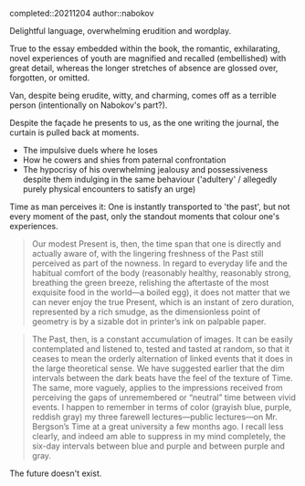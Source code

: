 completed::20211204
author::nabokov

Delightful language, overwhelming erudition and wordplay.

True to the essay embedded within the book, the romantic, exhilarating, novel experiences of youth are magnified and recalled (embellished) with great detail, whereas the longer stretches of absence are glossed over, forgotten, or omitted.

Van, despite being erudite, witty, and charming, comes off as a terrible person (intentionally on Nabokov's part?).

Despite the façade he presents to us, as the one writing the journal, the curtain is pulled back at moments.

- The impulsive duels where he loses
- How he cowers and shies from paternal confrontation
- The hypocrisy of his overwhelming jealousy and possessiveness despite them indulging in the same behaviour ('adultery' / allegedly purely physical encounters to satisfy an urge)

Time as man perceives it:
One is instantly transported to 'the past', but not every moment of the past, only the standout moments that colour one's experiences.

> Our modest Present is, then, the time span that one is directly and actually aware of, with the lingering freshness of the Past still perceived as part of the nowness. In regard to everyday life and the habitual comfort of the body (reasonably healthy, reasonably strong, breathing the green breeze, relishing the aftertaste of the most exquisite food in the world—a boiled egg), it does not matter that we can never enjoy the true Present, which is an instant of zero duration, represented by a rich smudge, as the dimensionless point of geometry is by a sizable dot in printer’s ink on palpable paper.

> The Past, then, is a constant accumulation of images. It can be easily contemplated and listened to, tested and tasted at random, so that it ceases to mean the orderly alternation of linked events that it does in the large theoretical sense.
> We have suggested earlier that the dim intervals between the dark beats have the feel of the texture of Time. The same, more vaguely, applies to the impressions received from perceiving the gaps of unremembered or “neutral” time between vivid events. I happen to remember in terms of color (grayish blue, purple, reddish gray) my three farewell lectures—public lectures—on Mr. Bergson’s Time at a great university a few months ago. I recall less clearly, and indeed am able to suppress in my mind completely, the six-day intervals between blue and purple and between purple and gray.

The future doesn't exist.
